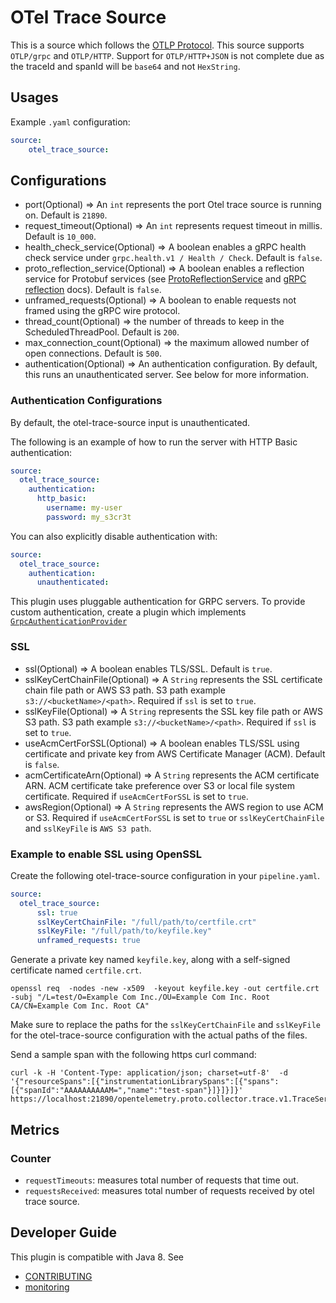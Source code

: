 # OTel Trace Source

This is a source which follows the [OTLP Protocol](https://github.com/open-telemetry/oteps/blob/master/text/0035-opentelemetry-protocol.md). This source supports ```OTLP/grpc``` and ```OTLP/HTTP```. Support for ```OTLP/HTTP+JSON``` is not complete due as the traceId and spanId will be ```base64``` and not ```HexString```.


## Usages
Example `.yaml` configuration:
```yaml
source:
    otel_trace_source:
```

## Configurations

* port(Optional) => An `int` represents the port Otel trace source is running on. Default is ```21890```.
* request_timeout(Optional) => An `int` represents request timeout in millis. Default is ```10_000```.
* health_check_service(Optional) => A boolean enables a gRPC health check service under ```grpc.health.v1 / Health / Check```. Default is ```false```.
* proto_reflection_service(Optional) => A boolean enables a reflection service for Protobuf services (see [ProtoReflectionService](https://grpc.github.io/grpc-java/javadoc/io/grpc/protobuf/services/ProtoReflectionService.html) and [gRPC reflection](https://github.com/grpc/grpc-java/blob/master/documentation/server-reflection-tutorial.md) docs). Default is ```false```.
* unframed_requests(Optional) => A boolean to enable requests not framed using the gRPC wire protocol. 
* thread_count(Optional) => the number of threads to keep in the ScheduledThreadPool. Default is `200`.
* max_connection_count(Optional) => the maximum allowed number of open connections. Default is `500`. 
* authentication(Optional) => An authentication configuration. By default, this runs an unauthenticated server. See below for more information.

### Authentication Configurations

By default, the otel-trace-source input is unauthenticated.

The following is an example of how to run the server with HTTP Basic authentication:

```yaml
source:
  otel_trace_source:
    authentication:
      http_basic:
        username: my-user
        password: my_s3cr3t
```

You can also explicitly disable authentication with:

```yaml
source:
  otel_trace_source:
    authentication:
      unauthenticated:
```

This plugin uses pluggable authentication for GRPC servers. To provide custom authentication,
create a plugin which implements [`GrpcAuthenticationProvider`](../armeria-common/src/main/java/com/amazon/dataprepper/armeria/authentication/GrpcAuthenticationProvider.java)

### SSL

* ssl(Optional) => A boolean enables TLS/SSL. Default is ```true```.
* sslKeyCertChainFile(Optional) => A `String` represents the SSL certificate chain file path or AWS S3 path. S3 path example ```s3://<bucketName>/<path>```. Required if ```ssl``` is set to ```true```.
* sslKeyFile(Optional) => A `String` represents the SSL key file path or AWS S3 path. S3 path example ```s3://<bucketName>/<path>```. Required if ```ssl``` is set to ```true```.
* useAcmCertForSSL(Optional) => A boolean enables TLS/SSL using certificate and private key from AWS Certificate Manager (ACM). Default is ```false```.
* acmCertificateArn(Optional) => A `String` represents the ACM certificate ARN. ACM certificate take preference over S3 or local file system certificate. Required if ```useAcmCertForSSL``` is set to ```true```.
* awsRegion(Optional) => A `String` represents the AWS region to use ACM or S3. Required if ```useAcmCertForSSL``` is set to ```true``` or ```sslKeyCertChainFile``` and ```sslKeyFile``` is ```AWS S3 path```.


### Example to enable SSL using OpenSSL

Create the following otel-trace-source configuration in your `pipeline.yaml`.

```yaml
source:
  otel_trace_source:
      ssl: true
      sslKeyCertChainFile: "/full/path/to/certfile.crt"
      sslKeyFile: "/full/path/to/keyfile.key"
      unframed_requests: true
```

Generate a private key named `keyfile.key`, along with a self-signed certificate named `certfile.crt`.

```
openssl req  -nodes -new -x509  -keyout keyfile.key -out certfile.crt -subj "/L=test/O=Example Com Inc./OU=Example Com Inc. Root CA/CN=Example Com Inc. Root CA"
```

Make sure to replace the paths for the `sslKeyCertChainFile` and `sslKeyFile` for the otel-trace-source configuration with the actual paths of the files.

Send a sample span with the following https curl command:

```
curl -k -H 'Content-Type: application/json; charset=utf-8'  -d '{"resourceSpans":[{"instrumentationLibrarySpans":[{"spans":[{"spanId":"AAAAAAAAAAM=","name":"test-span"}]}]}]}' https://localhost:21890/opentelemetry.proto.collector.trace.v1.TraceService/Export
```

## Metrics

### Counter
- `requestTimeouts`: measures total number of requests that time out.
- `requestsReceived`: measures total number of requests received by otel trace source.

## Developer Guide
This plugin is compatible with Java 8. See 
- [CONTRIBUTING](https://github.com/opensearch-project/data-prepper/blob/main/CONTRIBUTING.md) 
- [monitoring](https://github.com/opensearch-project/data-prepper/blob/main/docs/monitoring.md)
